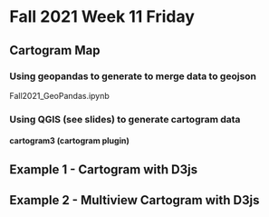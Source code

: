 # Fall 2021 Week 11 Friday
## Cartogram Map 
### Using geopandas to generate to merge data to geojson 
Fall2021_GeoPandas.ipynb

### Using QGIS (see slides) to generate cartogram data
#### cartogram3 (cartogram plugin)

## Example 1 - Cartogram with D3js

## Example 2 - Multiview Cartogram with D3js
 
